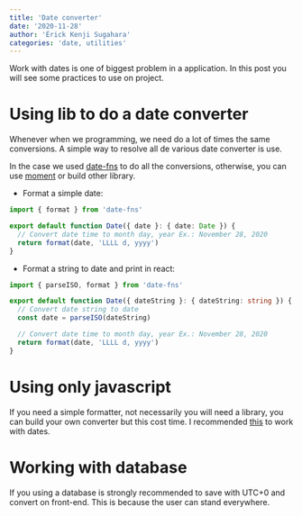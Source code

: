 ```yaml
---
title: 'Date converter'
date: '2020-11-28'
author: 'Érick Kenji Sugahara'
categories: 'date, utilities'
---
```


Work with dates is one of biggest problem in a application. In this post you will see some practices to use on project.

# Using lib to do a date converter

Whenever when we programming, we need do a lot of times the same conversions. A simple way to resolve all de various date converter is use.

In the case we used [date-fns](https://date-fns.org/) to do all the conversions, otherwise, you can use [moment](https://momentjs.com/) or build other library.

* Format a simple date:

```typescript
import { format } from 'date-fns'

export default function Date({ date }: { date: Date }) {
  // Convert date time to month day, year Ex.: November 28, 2020
  return format(date, 'LLLL d, yyyy')
}
```

* Format a string to date and print in react:

```typescript
import { parseISO, format } from 'date-fns'

export default function Date({ dateString }: { dateString: string }) {
  // Convert date string to date
  const date = parseISO(dateString)

  // Convert date time to month day, year Ex.: November 28, 2020
  return format(date, 'LLLL d, yyyy')
}
```

# Using only javascript

If you need a simple formatter, not necessarily you will need a library, you can build your own converter but this cost time. I recommended [this](https://javascript.info/date#:~:text=The%20string%20format%20should%20be,%3A%20year%2Dmonth%2Dday.) to work with dates.

# Working with database

If you using a database is strongly recommended to save with UTC+0 and convert on front-end. This is because the user can stand everywhere.